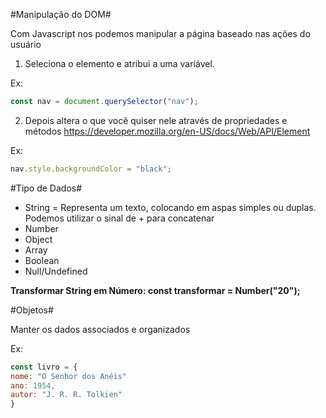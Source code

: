 #Manipulação do DOM#

Com Javascript nos podemos manipular a página baseado nas ações do usuário

1. Seleciona o elemento e atribui a uma variável.

Ex:

```javascript
const nav = document.querySelector("nav");
```

2. Depois altera o que você quiser nele através de propriedades e métodos
   <https://developer.mozilla.org/en-US/docs/Web/API/Element>

Ex:

```javascript
nav.style.backgroundColor = "black";
```

#Tipo de Dados#

- String = Representa um texto, colocando em aspas simples ou duplas.
  Podemos utilizar o sinal de + para concatenar
- Number
- Object
- Array
- Boolean
- Null/Undefined

**Transformar String em Número: const transformar = Number("20");**

#Objetos#

Manter os dados associados e organizados

Ex:

```javascript
const livro = {
nome: "O Senhor dos Anéis"
ano: 1954,
autor: "J. R. R. Tolkien"
}
```
